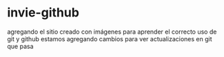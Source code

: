 # invie-github
agregando el sitio creado con imágenes para aprender el correcto uso de git y github
estamos agregando cambios para ver actualizaciones en git
que pasa
